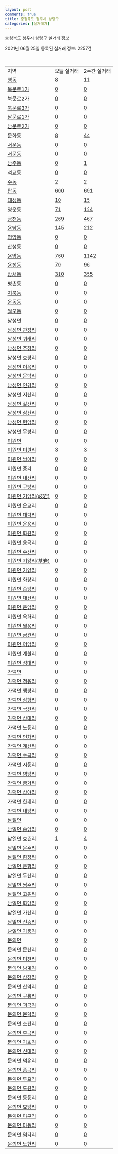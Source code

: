 ```yaml
---
layout: post
comments: true
title: 충청북도 청주시 상당구
categories: [실거래가]
---
```


충청북도 청주시 상당구 실거래 정보

2021년 06월 25일 등록된 실거래 정보: 2257건

<script type="text/javascript">
  google.charts.load('current', {'packages':['corechart']});
  google.charts.setOnLoadCallback(drawChart);

  function drawChart() {
    var data = google.visualization.arrayToDataTable([['거래일', '매매', '전월세', '전매'], ['2020-02', 259, 175, 187], ['2020-03', 229, 157, 152], ['2020-04', 261, 136, 685], ['2021-02', 0, 8, 0], ['2021-03', 2, 23, 1], ['2021-04', 149, 93, 19], ['2021-05', 309, 104, 39], ['2021-06', 114, 49, 16]]);

    var options = {
      title: '최근 유형별 거래량 추이',
      legend: { position: 'bottom' }
    };

    var chart = new google.visualization.LineChart(document.getElementById('columnchart_material'));
    chart.draw(data, (options));
  }
</script>

<div id="columnchart_material" style="width: 450px; margin-left: -35px"></div>
<br>
<table class="sortable">
  <tr>
    <td>지역</td>
    <td>오늘 실거래</td>
    <td>2주간 실거래</td>
  </tr>

  
  <tr class="item">
    <td><a href="4311110100.html">영동</a></td>
    <td><a href="4311110100.html">8</a></td>
    <td><a href="4311110100.html">11</a></td>
  </tr>
    

  <tr class="item">
    <td><a href="4311110200.html">북문로1가</a></td>
    <td><a href="4311110200.html">0</a></td>
    <td><a href="4311110200.html">0</a></td>
  </tr>
    

  <tr class="item">
    <td><a href="4311110300.html">북문로2가</a></td>
    <td><a href="4311110300.html">0</a></td>
    <td><a href="4311110300.html">0</a></td>
  </tr>
    

  <tr class="item">
    <td><a href="4311110400.html">북문로3가</a></td>
    <td><a href="4311110400.html">0</a></td>
    <td><a href="4311110400.html">0</a></td>
  </tr>
    

  <tr class="item">
    <td><a href="4311110500.html">남문로1가</a></td>
    <td><a href="4311110500.html">0</a></td>
    <td><a href="4311110500.html">0</a></td>
  </tr>
    

  <tr class="item">
    <td><a href="4311110600.html">남문로2가</a></td>
    <td><a href="4311110600.html">0</a></td>
    <td><a href="4311110600.html">0</a></td>
  </tr>
    

  <tr class="item">
    <td><a href="4311110700.html">문화동</a></td>
    <td><a href="4311110700.html">8</a></td>
    <td><a href="4311110700.html">44</a></td>
  </tr>
    

  <tr class="item">
    <td><a href="4311110800.html">서운동</a></td>
    <td><a href="4311110800.html">0</a></td>
    <td><a href="4311110800.html">0</a></td>
  </tr>
    

  <tr class="item">
    <td><a href="4311110900.html">서문동</a></td>
    <td><a href="4311110900.html">0</a></td>
    <td><a href="4311110900.html">0</a></td>
  </tr>
    

  <tr class="item">
    <td><a href="4311111000.html">남주동</a></td>
    <td><a href="4311111000.html">0</a></td>
    <td><a href="4311111000.html">1</a></td>
  </tr>
    

  <tr class="item">
    <td><a href="4311111100.html">석교동</a></td>
    <td><a href="4311111100.html">0</a></td>
    <td><a href="4311111100.html">0</a></td>
  </tr>
    

  <tr class="item">
    <td><a href="4311111200.html">수동</a></td>
    <td><a href="4311111200.html">2</a></td>
    <td><a href="4311111200.html">2</a></td>
  </tr>
    

  <tr class="item">
    <td><a href="4311111700.html">탑동</a></td>
    <td><a href="4311111700.html">600</a></td>
    <td><a href="4311111700.html">691</a></td>
  </tr>
    

  <tr class="item">
    <td><a href="4311111800.html">대성동</a></td>
    <td><a href="4311111800.html">10</a></td>
    <td><a href="4311111800.html">15</a></td>
  </tr>
    

  <tr class="item">
    <td><a href="4311111900.html">영운동</a></td>
    <td><a href="4311111900.html">71</a></td>
    <td><a href="4311111900.html">124</a></td>
  </tr>
    

  <tr class="item">
    <td><a href="4311112000.html">금천동</a></td>
    <td><a href="4311112000.html">269</a></td>
    <td><a href="4311112000.html">467</a></td>
  </tr>
    

  <tr class="item">
    <td><a href="4311112100.html">용담동</a></td>
    <td><a href="4311112100.html">145</a></td>
    <td><a href="4311112100.html">212</a></td>
  </tr>
    

  <tr class="item">
    <td><a href="4311112200.html">명암동</a></td>
    <td><a href="4311112200.html">0</a></td>
    <td><a href="4311112200.html">0</a></td>
  </tr>
    

  <tr class="item">
    <td><a href="4311112300.html">산성동</a></td>
    <td><a href="4311112300.html">0</a></td>
    <td><a href="4311112300.html">0</a></td>
  </tr>
    

  <tr class="item">
    <td><a href="4311112400.html">용암동</a></td>
    <td><a href="4311112400.html">760</a></td>
    <td><a href="4311112400.html">1142</a></td>
  </tr>
    

  <tr class="item">
    <td><a href="4311112500.html">용정동</a></td>
    <td><a href="4311112500.html">70</a></td>
    <td><a href="4311112500.html">96</a></td>
  </tr>
    

  <tr class="item">
    <td><a href="4311112600.html">방서동</a></td>
    <td><a href="4311112600.html">310</a></td>
    <td><a href="4311112600.html">355</a></td>
  </tr>
    

  <tr class="item">
    <td><a href="4311112700.html">평촌동</a></td>
    <td><a href="4311112700.html">0</a></td>
    <td><a href="4311112700.html">0</a></td>
  </tr>
    

  <tr class="item">
    <td><a href="4311112800.html">지북동</a></td>
    <td><a href="4311112800.html">0</a></td>
    <td><a href="4311112800.html">0</a></td>
  </tr>
    

  <tr class="item">
    <td><a href="4311112900.html">운동동</a></td>
    <td><a href="4311112900.html">0</a></td>
    <td><a href="4311112900.html">0</a></td>
  </tr>
    

  <tr class="item">
    <td><a href="4311113000.html">월오동</a></td>
    <td><a href="4311113000.html">0</a></td>
    <td><a href="4311113000.html">0</a></td>
  </tr>
    

  <tr class="item">
    <td><a href="4311131000.html">낭성면</a></td>
    <td><a href="4311131000.html">0</a></td>
    <td><a href="4311131000.html">0</a></td>
  </tr>
    

  <tr class="item">
    <td><a href="4311131021.html">낭성면 관정리</a></td>
    <td><a href="4311131021.html">0</a></td>
    <td><a href="4311131021.html">0</a></td>
  </tr>
    

  <tr class="item">
    <td><a href="4311131022.html">낭성면 귀래리</a></td>
    <td><a href="4311131022.html">0</a></td>
    <td><a href="4311131022.html">0</a></td>
  </tr>
    

  <tr class="item">
    <td><a href="4311131023.html">낭성면 추정리</a></td>
    <td><a href="4311131023.html">0</a></td>
    <td><a href="4311131023.html">0</a></td>
  </tr>
    

  <tr class="item">
    <td><a href="4311131024.html">낭성면 호정리</a></td>
    <td><a href="4311131024.html">0</a></td>
    <td><a href="4311131024.html">0</a></td>
  </tr>
    

  <tr class="item">
    <td><a href="4311131025.html">낭성면 이목리</a></td>
    <td><a href="4311131025.html">0</a></td>
    <td><a href="4311131025.html">0</a></td>
  </tr>
    

  <tr class="item">
    <td><a href="4311131026.html">낭성면 문박리</a></td>
    <td><a href="4311131026.html">0</a></td>
    <td><a href="4311131026.html">0</a></td>
  </tr>
    

  <tr class="item">
    <td><a href="4311131027.html">낭성면 인경리</a></td>
    <td><a href="4311131027.html">0</a></td>
    <td><a href="4311131027.html">0</a></td>
  </tr>
    

  <tr class="item">
    <td><a href="4311131028.html">낭성면 지산리</a></td>
    <td><a href="4311131028.html">0</a></td>
    <td><a href="4311131028.html">0</a></td>
  </tr>
    

  <tr class="item">
    <td><a href="4311131029.html">낭성면 갈산리</a></td>
    <td><a href="4311131029.html">0</a></td>
    <td><a href="4311131029.html">0</a></td>
  </tr>
    

  <tr class="item">
    <td><a href="4311131030.html">낭성면 삼산리</a></td>
    <td><a href="4311131030.html">0</a></td>
    <td><a href="4311131030.html">0</a></td>
  </tr>
    

  <tr class="item">
    <td><a href="4311131031.html">낭성면 현암리</a></td>
    <td><a href="4311131031.html">0</a></td>
    <td><a href="4311131031.html">0</a></td>
  </tr>
    

  <tr class="item">
    <td><a href="4311131032.html">낭성면 무성리</a></td>
    <td><a href="4311131032.html">0</a></td>
    <td><a href="4311131032.html">0</a></td>
  </tr>
    

  <tr class="item">
    <td><a href="4311132000.html">미원면</a></td>
    <td><a href="4311132000.html">0</a></td>
    <td><a href="4311132000.html">0</a></td>
  </tr>
    

  <tr class="item">
    <td><a href="4311132021.html">미원면 미원리</a></td>
    <td><a href="4311132021.html">3</a></td>
    <td><a href="4311132021.html">3</a></td>
  </tr>
    

  <tr class="item">
    <td><a href="4311132022.html">미원면 쌍이리</a></td>
    <td><a href="4311132022.html">0</a></td>
    <td><a href="4311132022.html">0</a></td>
  </tr>
    

  <tr class="item">
    <td><a href="4311132023.html">미원면 중리</a></td>
    <td><a href="4311132023.html">0</a></td>
    <td><a href="4311132023.html">0</a></td>
  </tr>
    

  <tr class="item">
    <td><a href="4311132024.html">미원면 내산리</a></td>
    <td><a href="4311132024.html">0</a></td>
    <td><a href="4311132024.html">0</a></td>
  </tr>
    

  <tr class="item">
    <td><a href="4311132025.html">미원면 구방리</a></td>
    <td><a href="4311132025.html">0</a></td>
    <td><a href="4311132025.html">0</a></td>
  </tr>
    

  <tr class="item">
    <td><a href="4311132026.html">미원면 기암리(岐岩)</a></td>
    <td><a href="4311132026.html">0</a></td>
    <td><a href="4311132026.html">0</a></td>
  </tr>
    

  <tr class="item">
    <td><a href="4311132027.html">미원면 운교리</a></td>
    <td><a href="4311132027.html">0</a></td>
    <td><a href="4311132027.html">0</a></td>
  </tr>
    

  <tr class="item">
    <td><a href="4311132028.html">미원면 대덕리</a></td>
    <td><a href="4311132028.html">0</a></td>
    <td><a href="4311132028.html">0</a></td>
  </tr>
    

  <tr class="item">
    <td><a href="4311132029.html">미원면 운용리</a></td>
    <td><a href="4311132029.html">0</a></td>
    <td><a href="4311132029.html">0</a></td>
  </tr>
    

  <tr class="item">
    <td><a href="4311132030.html">미원면 화원리</a></td>
    <td><a href="4311132030.html">0</a></td>
    <td><a href="4311132030.html">0</a></td>
  </tr>
    

  <tr class="item">
    <td><a href="4311132031.html">미원면 용곡리</a></td>
    <td><a href="4311132031.html">0</a></td>
    <td><a href="4311132031.html">0</a></td>
  </tr>
    

  <tr class="item">
    <td><a href="4311132032.html">미원면 수산리</a></td>
    <td><a href="4311132032.html">0</a></td>
    <td><a href="4311132032.html">0</a></td>
  </tr>
    

  <tr class="item">
    <td><a href="4311132033.html">미원면 기암리(基岩)</a></td>
    <td><a href="4311132033.html">0</a></td>
    <td><a href="4311132033.html">0</a></td>
  </tr>
    

  <tr class="item">
    <td><a href="4311132034.html">미원면 가양리</a></td>
    <td><a href="4311132034.html">0</a></td>
    <td><a href="4311132034.html">0</a></td>
  </tr>
    

  <tr class="item">
    <td><a href="4311132035.html">미원면 화창리</a></td>
    <td><a href="4311132035.html">0</a></td>
    <td><a href="4311132035.html">0</a></td>
  </tr>
    

  <tr class="item">
    <td><a href="4311132036.html">미원면 종암리</a></td>
    <td><a href="4311132036.html">0</a></td>
    <td><a href="4311132036.html">0</a></td>
  </tr>
    

  <tr class="item">
    <td><a href="4311132037.html">미원면 대신리</a></td>
    <td><a href="4311132037.html">0</a></td>
    <td><a href="4311132037.html">0</a></td>
  </tr>
    

  <tr class="item">
    <td><a href="4311132038.html">미원면 운암리</a></td>
    <td><a href="4311132038.html">0</a></td>
    <td><a href="4311132038.html">0</a></td>
  </tr>
    

  <tr class="item">
    <td><a href="4311132039.html">미원면 옥화리</a></td>
    <td><a href="4311132039.html">0</a></td>
    <td><a href="4311132039.html">0</a></td>
  </tr>
    

  <tr class="item">
    <td><a href="4311132040.html">미원면 월용리</a></td>
    <td><a href="4311132040.html">0</a></td>
    <td><a href="4311132040.html">0</a></td>
  </tr>
    

  <tr class="item">
    <td><a href="4311132041.html">미원면 금관리</a></td>
    <td><a href="4311132041.html">0</a></td>
    <td><a href="4311132041.html">0</a></td>
  </tr>
    

  <tr class="item">
    <td><a href="4311132042.html">미원면 어암리</a></td>
    <td><a href="4311132042.html">0</a></td>
    <td><a href="4311132042.html">0</a></td>
  </tr>
    

  <tr class="item">
    <td><a href="4311132043.html">미원면 계원리</a></td>
    <td><a href="4311132043.html">0</a></td>
    <td><a href="4311132043.html">0</a></td>
  </tr>
    

  <tr class="item">
    <td><a href="4311132044.html">미원면 성대리</a></td>
    <td><a href="4311132044.html">0</a></td>
    <td><a href="4311132044.html">0</a></td>
  </tr>
    

  <tr class="item">
    <td><a href="4311133000.html">가덕면</a></td>
    <td><a href="4311133000.html">0</a></td>
    <td><a href="4311133000.html">0</a></td>
  </tr>
    

  <tr class="item">
    <td><a href="4311133021.html">가덕면 청용리</a></td>
    <td><a href="4311133021.html">0</a></td>
    <td><a href="4311133021.html">0</a></td>
  </tr>
    

  <tr class="item">
    <td><a href="4311133022.html">가덕면 행정리</a></td>
    <td><a href="4311133022.html">0</a></td>
    <td><a href="4311133022.html">0</a></td>
  </tr>
    

  <tr class="item">
    <td><a href="4311133023.html">가덕면 삼항리</a></td>
    <td><a href="4311133023.html">0</a></td>
    <td><a href="4311133023.html">0</a></td>
  </tr>
    

  <tr class="item">
    <td><a href="4311133024.html">가덕면 국전리</a></td>
    <td><a href="4311133024.html">0</a></td>
    <td><a href="4311133024.html">0</a></td>
  </tr>
    

  <tr class="item">
    <td><a href="4311133025.html">가덕면 상대리</a></td>
    <td><a href="4311133025.html">0</a></td>
    <td><a href="4311133025.html">0</a></td>
  </tr>
    

  <tr class="item">
    <td><a href="4311133026.html">가덕면 노동리</a></td>
    <td><a href="4311133026.html">0</a></td>
    <td><a href="4311133026.html">0</a></td>
  </tr>
    

  <tr class="item">
    <td><a href="4311133027.html">가덕면 인차리</a></td>
    <td><a href="4311133027.html">0</a></td>
    <td><a href="4311133027.html">0</a></td>
  </tr>
    

  <tr class="item">
    <td><a href="4311133028.html">가덕면 계산리</a></td>
    <td><a href="4311133028.html">0</a></td>
    <td><a href="4311133028.html">0</a></td>
  </tr>
    

  <tr class="item">
    <td><a href="4311133029.html">가덕면 수곡리</a></td>
    <td><a href="4311133029.html">0</a></td>
    <td><a href="4311133029.html">0</a></td>
  </tr>
    

  <tr class="item">
    <td><a href="4311133030.html">가덕면 시동리</a></td>
    <td><a href="4311133030.html">0</a></td>
    <td><a href="4311133030.html">0</a></td>
  </tr>
    

  <tr class="item">
    <td><a href="4311133031.html">가덕면 병암리</a></td>
    <td><a href="4311133031.html">0</a></td>
    <td><a href="4311133031.html">0</a></td>
  </tr>
    

  <tr class="item">
    <td><a href="4311133032.html">가덕면 금거리</a></td>
    <td><a href="4311133032.html">0</a></td>
    <td><a href="4311133032.html">0</a></td>
  </tr>
    

  <tr class="item">
    <td><a href="4311133033.html">가덕면 상야리</a></td>
    <td><a href="4311133033.html">0</a></td>
    <td><a href="4311133033.html">0</a></td>
  </tr>
    

  <tr class="item">
    <td><a href="4311133034.html">가덕면 한계리</a></td>
    <td><a href="4311133034.html">0</a></td>
    <td><a href="4311133034.html">0</a></td>
  </tr>
    

  <tr class="item">
    <td><a href="4311133035.html">가덕면 내암리</a></td>
    <td><a href="4311133035.html">0</a></td>
    <td><a href="4311133035.html">0</a></td>
  </tr>
    

  <tr class="item">
    <td><a href="4311134000.html">남일면</a></td>
    <td><a href="4311134000.html">0</a></td>
    <td><a href="4311134000.html">0</a></td>
  </tr>
    

  <tr class="item">
    <td><a href="4311134021.html">남일면 송암리</a></td>
    <td><a href="4311134021.html">0</a></td>
    <td><a href="4311134021.html">0</a></td>
  </tr>
    

  <tr class="item">
    <td><a href="4311134022.html">남일면 효촌리</a></td>
    <td><a href="4311134022.html">1</a></td>
    <td><a href="4311134022.html">4</a></td>
  </tr>
    

  <tr class="item">
    <td><a href="4311134023.html">남일면 문주리</a></td>
    <td><a href="4311134023.html">0</a></td>
    <td><a href="4311134023.html">0</a></td>
  </tr>
    

  <tr class="item">
    <td><a href="4311134024.html">남일면 황청리</a></td>
    <td><a href="4311134024.html">0</a></td>
    <td><a href="4311134024.html">0</a></td>
  </tr>
    

  <tr class="item">
    <td><a href="4311134025.html">남일면 은행리</a></td>
    <td><a href="4311134025.html">0</a></td>
    <td><a href="4311134025.html">0</a></td>
  </tr>
    

  <tr class="item">
    <td><a href="4311134026.html">남일면 두산리</a></td>
    <td><a href="4311134026.html">0</a></td>
    <td><a href="4311134026.html">0</a></td>
  </tr>
    

  <tr class="item">
    <td><a href="4311134027.html">남일면 쌍수리</a></td>
    <td><a href="4311134027.html">0</a></td>
    <td><a href="4311134027.html">0</a></td>
  </tr>
    

  <tr class="item">
    <td><a href="4311134028.html">남일면 고은리</a></td>
    <td><a href="4311134028.html">0</a></td>
    <td><a href="4311134028.html">0</a></td>
  </tr>
    

  <tr class="item">
    <td><a href="4311134029.html">남일면 화당리</a></td>
    <td><a href="4311134029.html">0</a></td>
    <td><a href="4311134029.html">0</a></td>
  </tr>
    

  <tr class="item">
    <td><a href="4311134030.html">남일면 가산리</a></td>
    <td><a href="4311134030.html">0</a></td>
    <td><a href="4311134030.html">0</a></td>
  </tr>
    

  <tr class="item">
    <td><a href="4311134031.html">남일면 신송리</a></td>
    <td><a href="4311134031.html">0</a></td>
    <td><a href="4311134031.html">0</a></td>
  </tr>
    

  <tr class="item">
    <td><a href="4311134032.html">남일면 가중리</a></td>
    <td><a href="4311134032.html">0</a></td>
    <td><a href="4311134032.html">0</a></td>
  </tr>
    

  <tr class="item">
    <td><a href="4311135000.html">문의면</a></td>
    <td><a href="4311135000.html">0</a></td>
    <td><a href="4311135000.html">0</a></td>
  </tr>
    

  <tr class="item">
    <td><a href="4311135021.html">문의면 문산리</a></td>
    <td><a href="4311135021.html">0</a></td>
    <td><a href="4311135021.html">0</a></td>
  </tr>
    

  <tr class="item">
    <td><a href="4311135022.html">문의면 미천리</a></td>
    <td><a href="4311135022.html">0</a></td>
    <td><a href="4311135022.html">0</a></td>
  </tr>
    

  <tr class="item">
    <td><a href="4311135023.html">문의면 남계리</a></td>
    <td><a href="4311135023.html">0</a></td>
    <td><a href="4311135023.html">0</a></td>
  </tr>
    

  <tr class="item">
    <td><a href="4311135024.html">문의면 상장리</a></td>
    <td><a href="4311135024.html">0</a></td>
    <td><a href="4311135024.html">0</a></td>
  </tr>
    

  <tr class="item">
    <td><a href="4311135025.html">문의면 산덕리</a></td>
    <td><a href="4311135025.html">0</a></td>
    <td><a href="4311135025.html">0</a></td>
  </tr>
    

  <tr class="item">
    <td><a href="4311135026.html">문의면 구룡리</a></td>
    <td><a href="4311135026.html">0</a></td>
    <td><a href="4311135026.html">0</a></td>
  </tr>
    

  <tr class="item">
    <td><a href="4311135027.html">문의면 괴곡리</a></td>
    <td><a href="4311135027.html">0</a></td>
    <td><a href="4311135027.html">0</a></td>
  </tr>
    

  <tr class="item">
    <td><a href="4311135028.html">문의면 문덕리</a></td>
    <td><a href="4311135028.html">0</a></td>
    <td><a href="4311135028.html">0</a></td>
  </tr>
    

  <tr class="item">
    <td><a href="4311135029.html">문의면 소전리</a></td>
    <td><a href="4311135029.html">0</a></td>
    <td><a href="4311135029.html">0</a></td>
  </tr>
    

  <tr class="item">
    <td><a href="4311135030.html">문의면 후곡리</a></td>
    <td><a href="4311135030.html">0</a></td>
    <td><a href="4311135030.html">0</a></td>
  </tr>
    

  <tr class="item">
    <td><a href="4311135031.html">문의면 가호리</a></td>
    <td><a href="4311135031.html">0</a></td>
    <td><a href="4311135031.html">0</a></td>
  </tr>
    

  <tr class="item">
    <td><a href="4311135032.html">문의면 신대리</a></td>
    <td><a href="4311135032.html">0</a></td>
    <td><a href="4311135032.html">0</a></td>
  </tr>
    

  <tr class="item">
    <td><a href="4311135033.html">문의면 덕유리</a></td>
    <td><a href="4311135033.html">0</a></td>
    <td><a href="4311135033.html">0</a></td>
  </tr>
    

  <tr class="item">
    <td><a href="4311135034.html">문의면 품곡리</a></td>
    <td><a href="4311135034.html">0</a></td>
    <td><a href="4311135034.html">0</a></td>
  </tr>
    

  <tr class="item">
    <td><a href="4311135035.html">문의면 두모리</a></td>
    <td><a href="4311135035.html">0</a></td>
    <td><a href="4311135035.html">0</a></td>
  </tr>
    

  <tr class="item">
    <td><a href="4311135036.html">문의면 도원리</a></td>
    <td><a href="4311135036.html">0</a></td>
    <td><a href="4311135036.html">0</a></td>
  </tr>
    

  <tr class="item">
    <td><a href="4311135037.html">문의면 등동리</a></td>
    <td><a href="4311135037.html">0</a></td>
    <td><a href="4311135037.html">0</a></td>
  </tr>
    

  <tr class="item">
    <td><a href="4311135038.html">문의면 묘암리</a></td>
    <td><a href="4311135038.html">0</a></td>
    <td><a href="4311135038.html">0</a></td>
  </tr>
    

  <tr class="item">
    <td><a href="4311135039.html">문의면 마구리</a></td>
    <td><a href="4311135039.html">0</a></td>
    <td><a href="4311135039.html">0</a></td>
  </tr>
    

  <tr class="item">
    <td><a href="4311135040.html">문의면 마동리</a></td>
    <td><a href="4311135040.html">0</a></td>
    <td><a href="4311135040.html">0</a></td>
  </tr>
    

  <tr class="item">
    <td><a href="4311135041.html">문의면 염티리</a></td>
    <td><a href="4311135041.html">0</a></td>
    <td><a href="4311135041.html">0</a></td>
  </tr>
    

  <tr class="item">
    <td><a href="4311135042.html">문의면 노현리</a></td>
    <td><a href="4311135042.html">0</a></td>
    <td><a href="4311135042.html">0</a></td>
  </tr>
    


</table>


    